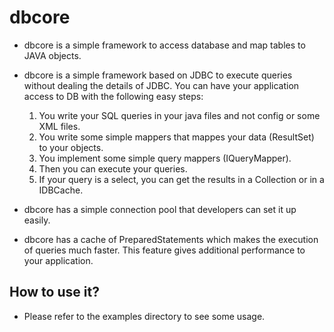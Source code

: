 dbcore
======

- dbcore is a simple framework to access database and map tables to JAVA objects.
 
- dbcore is a simple framework based on JDBC to execute queries without dealing the details of JDBC.
  You can have your application access to DB with the following easy steps:

  1) You write your SQL queries in your java files and not config or some XML files.
  2) You write some simple mappers that mappes your data (ResultSet) to your objects.
  3) You implement some simple query mappers (IQueryMapper).
  4) Then you can execute your queries.
  5) If your query is a select, you can get the results in a Collection or in a IDBCache.

- dbcore has a simple connection pool that developers can set it up easily.

- dbcore has a cache of PreparedStatements which makes the execution of queries much faster.
  This feature gives additional performance to your application.


How to use it?
--------------

- Please refer to the examples directory to see some usage.
